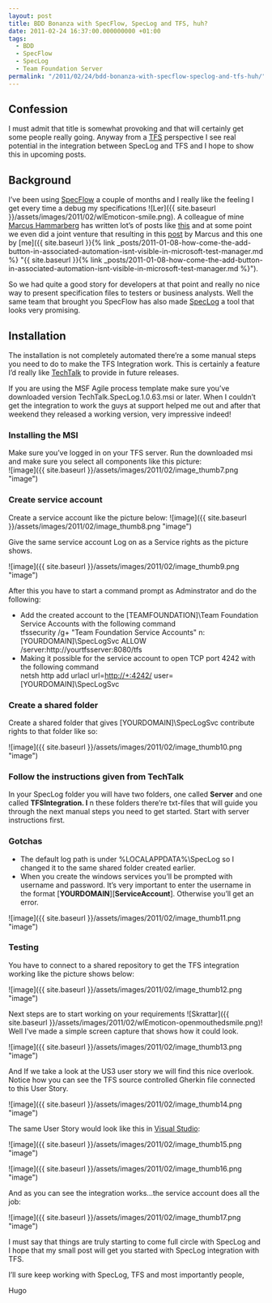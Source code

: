 ```yaml
---
layout: post
title: BDD Bonanza with SpecFlow, SpecLog and TFS, huh?
date: 2011-02-24 16:37:00.000000000 +01:00
tags:
  - BDD
  - SpecFlow
  - SpecLog
  - Team Foundation Server
permalink: "/2011/02/24/bdd-bonanza-with-specflow-speclog-and-tfs-huh/"
---
```


## Confession

I must admit that title is somewhat provoking and that will certainly get some people really going. Anyway from a [TFS](http://msdn.microsoft.com/en-us/vstudio/ff637362 "TFS") perspective I see real potential in the integration between SpecLog and TFS and I hope to show this in upcoming posts.

## Background

I’ve been using [SpecFlow](http://specflow.org/ "SpecFlow") a couple of months and I really like the feeling I get every time a debug my specifications ![Ler]({{ site.baseurl }}/assets/images/2011/02/wlEmoticon-smile.png). A colleague of mine [Marcus Hammarberg](http://www.marcusoft.net "Marcus Hammarberg") has written lot’s of posts like [this](http://www.marcusoft.net/2011/02/specification-by-example-with.html "http://www.marcusoft.net/2011/02/specification-by-example-with.html") and at some point we even did a joint venture that resulting in this [post](http://www.marcusoft.net/2011/01/specification-by-example-with-specflow.html "http://www.marcusoft.net/2011/01/specification-by-example-with-specflow.html") by Marcus and this one by [me]({{ site.baseurl }}{% link _posts/2011-01-08-how-come-the-add-button-in-associated-automation-isnt-visible-in-microsoft-test-manager.md %} "{{ site.baseurl }}{% link _posts/2011-01-08-how-come-the-add-button-in-associated-automation-isnt-visible-in-microsoft-test-manager.md %}").

So we had quite a good story for developers at that point and really no nice way to present specification files to testers or business analysts. Well the same team that brought you SpecFlow has also made [SpecLog](http://www.speclog.net/ "SpecLog") a tool that looks very promising.

## Installation

The installation is not completely automated there’re a some manual steps you need to do to make the TFS Integration work. This is certainly a feature I’d really like [TechTalk](http://www.techtalk.at/ "TechTalk") to provide in future releases.

If you are using the MSF Agile process template make sure you’ve downloaded version TechTalk.SpecLog.1.0.63.msi or later. When I couldn’t get the integration to work the guys at support helped me out and after that weekend they released a working version, very impressive indeed!

### Installing the MSI

Make sure you’ve logged in on your TFS server. Run the downloaded msi and make sure you select all components like this picture:  
 ![image]({{ site.baseurl }}/assets/images/2011/02/image_thumb7.png "image")

### Create service account

Create a service account like the picture below: ![image]({{ site.baseurl }}/assets/images/2011/02/image_thumb8.png "image")

Give the same service account Log on as a Service rights as the picture shows.

![image]({{ site.baseurl }}/assets/images/2011/02/image_thumb9.png "image")

After this you have to start a command prompt as Adminstrator and do the following:

- Add the created account to the [TEAMFOUNDATION]\Team Foundation Service Accounts with the following command  
  tfssecurity /g+ "Team Foundation Service Accounts" n:[YOURDOMAIN]\SpecLogSvc ALLOW /server:http://yourtfsserver:8080/tfs
- Making it possible for the service account to open TCP port 4242 with the following command  
  netsh http add urlacl url=[http://+:4242/](http://+:4242/) user=[YOURDOMAIN]\SpecLogSvc

### Create a shared folder

Create a shared folder that gives [YOURDOMAIN]\SpecLogSvc contribute rights to that folder like so:

![image]({{ site.baseurl }}/assets/images/2011/02/image_thumb10.png "image")

### Follow the instructions given from TechTalk

In your SpecLog folder you will have two folders, one called **Server** and one called **TFSIntegration. I** n these folders there’re txt-files that will guide you through the next manual steps you need to get started. Start with server instructions first.

### Gotchas

- The default log path is under %LOCALAPPDATA%\SpecLog so I changed it to the same shared folder created earlier.
- When you create the windows services you’ll be prompted with username and password. It’s very important to enter the username in the format [**YOURDOMAIN**]\[**ServiceAccount**]. Otherwise you’ll get an error.

![image]({{ site.baseurl }}/assets/images/2011/02/image_thumb11.png "image")

### Testing

You have to connect to a shared repository to get the TFS integration working like the picture shows below:

![image]({{ site.baseurl }}/assets/images/2011/02/image_thumb12.png "image")

Next steps are to start working on your requirements ![Skrattar]({{ site.baseurl }}/assets/images/2011/02/wlEmoticon-openmouthedsmile.png)! Well I’ve made a simple screen capture that shows how it could look.

![image]({{ site.baseurl }}/assets/images/2011/02/image_thumb13.png "image")

And If we take a look at the US3 user story we will find this nice overlook. Notice how you can see the TFS source controlled Gherkin file connected to this User Story.

![image]({{ site.baseurl }}/assets/images/2011/02/image_thumb14.png "image")

The same User Story would look like this in [Visual Studio](http://www.microsoft.com/visualstudio/en-us "Visual Studio"):

![image]({{ site.baseurl }}/assets/images/2011/02/image_thumb15.png "image")

![image]({{ site.baseurl }}/assets/images/2011/02/image_thumb16.png "image")

And as you can see the integration works...the service account does all the job:

![image]({{ site.baseurl }}/assets/images/2011/02/image_thumb17.png "image")

I must say that things are truly starting to come full circle with SpecLog and I hope that my small post will get you started with SpecLog integration with TFS.

I’ll sure keep working with SpecLog, TFS and most importantly people,

Hugo
